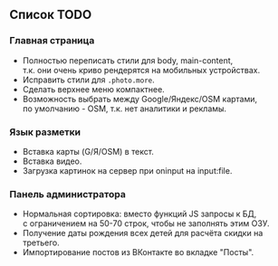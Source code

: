 ## Список TODO

### Главная страница
 - Полностью переписать стили для body, main-content,  
 т.к. они очень криво рендерятся на мобильных устройствах.
 - Исправить стили для `.photo.more`.
 - Сделать верхнее меню компактнее.
 - Возможность выбрать между Google/Яндекс/OSM картами,  
 по умолчанию - OSM, т.к. нет аналитики и рекламы.

### Язык разметки
 - Вставка карты (G/Я/OSM) в текст.
 - Вставка видео.
 - Загрузка картинок на сервер при oninput на input:file.

### Панель администратора
 - Нормальная сортировка: вместо функций JS запросы к БД,  
 с ограничением на 50-70 строк, чтобы не заполнять этим ОЗУ.
 - Получение даты рождения всех детей для расчёта скидки на третьего.
 - Импортирование постов из ВКонтакте во вкладке "Посты".
